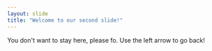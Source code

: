 ```yaml
---
layout: slide
title: "Welcome to our second slide!"
---
```

You don't want to stay here, please fo.
Use the left arrow to go back!
